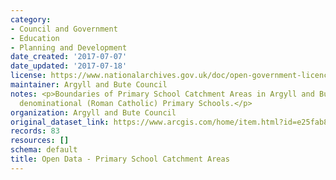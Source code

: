 ```yaml
---
category:
- Council and Government
- Education
- Planning and Development
date_created: '2017-07-07'
date_updated: '2017-07-18'
license: https://www.nationalarchives.gov.uk/doc/open-government-licence/version/3/
maintainer: Argyll and Bute Council
notes: <p>Boundaries of Primary School Catchment Areas in Argyll and Bute, including
  denominational (Roman Catholic) Primary Schools.</p>
organization: Argyll and Bute Council
original_dataset_link: https://www.arcgis.com/home/item.html?id=e25fab81a2c045ca85cccf6cdee98b0f
records: 83
resources: []
schema: default
title: Open Data - Primary School Catchment Areas
---
```

